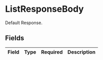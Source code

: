 # ListResponseBody

Default Response.


## Fields

| Field       | Type        | Required    | Description |
| ----------- | ----------- | ----------- | ----------- |